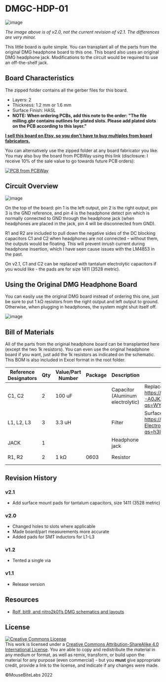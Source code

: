 # DMGC-HDP-01

![image](https://user-images.githubusercontent.com/97127539/197369125-de12c47d-8e7d-44e5-8a83-9c06892fa89d.png)

*The image above is of v2.0, not the current revision of v2.1. The differences are very minor.*

This little board is quite simple. You can transplant all of the parts from the original DMG headphone board to this one. This board also uses an original DMG headphone jack. Modifications to the circuit would be required to use an off-the-shelf jack.

## Board Characteristics
The zipped folder contains all the gerber files for this board.
-	Layers: 2
-	Thickness: 1.2 mm or 1.6 mm
-	Surface Finish: HASL
- **NOTE: When ordering PCBs, add this note to the order: "The file milling.gbr contains outlines for plated slots. Please add plated slots on the PCB according to this layer."**

<a href="https://www.etsy.com/listing/1331671237/game-boy-dmgc-hdp-board-headphone-board">**I sell this board on Etsy, so you don't have to buy multiples from board fabricators.**</a>

You can alternatively use the zipped folder at any board fabricator you like. You may also buy the board from PCBWay using this link (disclosure: I receive 10% of the  sale value to go towards future PCB orders):

<a href="https://www.pcbway.com/project/shareproject/Game_Boy_DMG_Color_DMGC_HDP_01_bdacd78d.html"><img src="https://www.pcbway.com/project/img/images/frompcbway-1220.png" alt="PCB from PCBWay" /></a>

## Circuit Overview

![image](https://user-images.githubusercontent.com/97127539/197369045-dd0a85d2-1ccb-44ef-8f6c-d4758343486b.png)

On the top of the board: pin 1 is the left output, pin 2 is the right output, pin 3 is the GND reference, and pin 4 is the headphone detect pin which is normally connected to GND through the headphone jack (when headphones are placed in the jack, pin 4 will be disconnected from GND).

R1 and R2 are included to pull down the negative sides of the DC blocking capacitors C1 and C2 when headphones are not connected – without them, the outputs would be floating. This will prevent inrush current during headphone insertion, which I have seen cause issues with the LM4853 in the past.

On v2.1, C1 and C2 can be replaced with tantalum electrolytic capacitors if you would like - the pads are for size 1411 (3528 metric).

## Using the Original DMG Headphone Board

You can easily use the original DMG board instead of ordering this one, just be sure to put 1 kΩ resistors from the right output and left output to ground. Otherwise, when plugging in headphones, the system might shut itself off.

![image](https://user-images.githubusercontent.com/97127539/180674925-899182a6-bb51-4ddf-804c-e71c3ef99e59.png)

## Bill of Materials

All of the parts from the original headphone board can be transplanted here (except the two 1k resistors). You can even use the original headphone board if you want, just add the 1k resistors as indicated on the schematic. This BOM is also included in Excel format in the root folder.

| Reference Designators | Qty | Value/Part Number | Package | Description                       | Comment                                            | Source                                                                 |
|-----------------------|-----|-------------------|---------|-----------------------------------|----------------------------------------------------|------------------------------------------------------------------------|
| C1, C2                | 2   | 100 uF            |         | Capacitor (Aluminum electrolytic) | Replacement: https://www.mouser.com/ProductDetail/Panasonic/ECE-A0JKA101I?qs=WYPlz5ezODCWQbvWRFj8Mg%3D%3D | Salvaged (DMG)                                                         |
| L1, L2, L3            | 3   | 3.3 uH            |         | Filter                            | Surface mount replacement: https://www.mouser.com/ProductDetail/Murata-Electronics/BLM18BD102SN1D?qs=h3IWXJJGQQWi4eZyJq6ScQ%3D%3D | Salvaged (DMG)                                                         |
| JACK                  | 1   |                   |         | Headphone jack                    |                                                    | Salvaged (DMG)                                                         |
| R1, R2                | 2   | 1 kΩ              | 0603    | Resistor                          |                                                    | https://www.mouser.com/ProductDetail/YAGEO/RC0603FR-071KL?qs=VU8sRB4EgwApHsk4rF%2F3zg%3D%3D |

## Revision History

### v2.1

- Add surface mount pads for tantalum capacitors, size 1411 (3528 metric)

### v2.0

- Changed holes to slots where applicable
- Made board/part measurements more accurate
- Added pads for SMT inductors for L1-L3

### v1.2

- Tented a single via

### v1.1

- Release version

## Resources
-	<a href="https://gbdev.gg8.se/files/schematics/">Rolf, bit9, and nitro2k01’s DMG schematics and layouts</a>

## License
<a rel="license" href="http://creativecommons.org/licenses/by-sa/4.0/"><img alt="Creative Commons License" style="border-width:0" src="https://i.creativecommons.org/l/by-sa/4.0/80x15.png" /></a><br />This work is licensed under a <a rel="license" href="http://creativecommons.org/licenses/by-sa/4.0/">Creative Commons Attribution-ShareAlike 4.0 International License</a>. You are able to copy and redistribute the material in any medium or format, as well as remix, transform, or build upon the material for any purpose (even commercial) - but you **must** give appropriate credit, provide a link to the license, and indicate if any changes were made.

©MouseBiteLabs 2022
